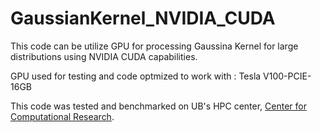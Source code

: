 # GaussianKernel_NVIDIA_CUDA

This code can be utilize GPU for processing Gaussina Kernel for large distributions using NVIDIA CUDA capabilities. 

GPU used for testing and code optmized to work with : Tesla V100-PCIE-16GB

This code was tested and benchmarked on UB's HPC center, [Center for Computational Research](https://www.buffalo.edu/ccr.html).
